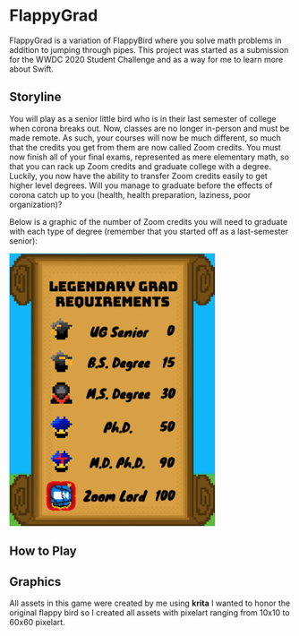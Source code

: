 # **FlappyGrad**
FlappyGrad is a variation of FlappyBird where you solve math problems in addition to jumping through pipes. This project was started as a submission for the WWDC 2020 Student Challenge and as a way for me to learn more about Swift.

## Storyline
You will play as a senior little bird who is in their last semester of college when corona breaks out. Now, classes are no longer in-person and must be made remote. As such, your courses will now be much different, so much that the credits you get from them are now called Zoom credits. You must now finish all of your final exams, represented as mere elementary math, so that you can rack up Zoom credits and graduate college with a degree. Luckily, you now have the ability to transfer Zoom credits easily to get higher level degrees. Will you manage to graduate before the effects of corona catch up to you (health, health preparation, laziness, poor organization)?

Below is a graphic of the number of Zoom credits you will need to graduate with each type of degree (remember that you started off as a last-semester senior):

![alt text](grad_levels.png)

## How to Play

## Graphics
All assets in this game were created by me using **krita**
I wanted to honor the original flappy bird so I created all assets with pixelart ranging from 10x10 to 60x60 pixelart.

